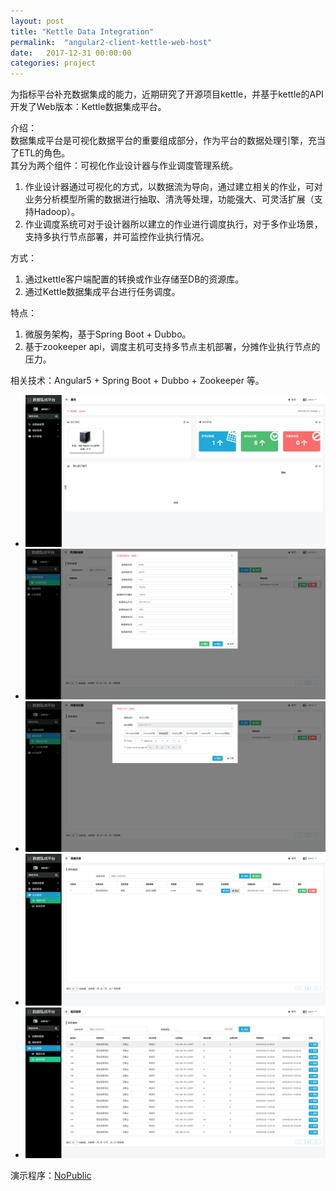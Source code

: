 ```yaml
---
layout: post
title: "Kettle Data Integration"
permalink:  "angular2-client-kettle-web-host"
date:   2017-12-31 00:00:00
categories: project
---
```


为指标平台补充数据集成的能力，近期研究了开源项目kettle，并基于kettle的API开发了Web版本：Kettle数据集成平台。  

介绍：  
数据集成平台是可视化数据平台的重要组成部分，作为平台的数据处理引擎，充当了ETL的角色。  
其分为两个组件：可视化作业设计器与作业调度管理系统。  
1. 作业设计器通过可视化的方式，以数据流为导向，通过建立相关的作业，可对业务分析模型所需的数据进行抽取、清洗等处理，功能强大、可灵活扩展（支持Hadoop）。  
2. 作业调度系统可对于设计器所以建立的作业进行调度执行，对于多作业场景，支持多执行节点部署，并可监控作业执行情况。  

方式：  
1. 通过kettle客户端配置的转换或作业存储至DB的资源库。  
2. 通过Kettle数据集成平台进行任务调度。  

特点：  
1. 微服务架构，基于Spring Boot + Dubbo。  
2. 基于zookeeper api，调度主机可支持多节点主机部署，分摊作业执行节点的压力。  

相关技术：Angular5 + Spring Boot + Dubbo + Zookeeper 等。  

<script src="/js/jquery.bxslider.min.js"></script>
<link href="/css/jquery.bxslider.css" rel="stylesheet" />

<ul class="bxslider">
  <li><img src="/images/dataintegration1.png" /></li>
  <li><img src="/images/dataintegration2.png" /></li>
  <li><img src="/images/dataintegration3.png" /></li>
  <li><img src="/images/dataintegration4.png" /></li>
  <li><img src="/images/dataintegration5.png" /></li>
</ul>

<script type="text/javascript">
	$(document).ready(function(){
  		$('.bxslider').bxSlider();
	});
</script>

演示程序：<a href="/files/NoDownload">NoPublic</a>  